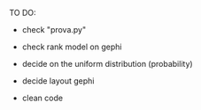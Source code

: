 TO DO:
- check "prova.py"

- check rank model on gephi
- decide on the uniform distribution (probability)
- decide layout gephi
- clean code